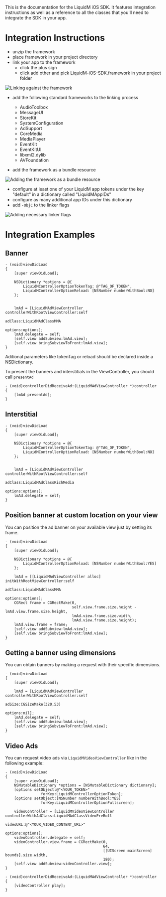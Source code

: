 This is the documentation for the LiquidM iOS SDK. It features integration
instructions as well as a reference to all the classes that you'll need to
integrate the SDK in your app.


Integration Instructions
========================

- unzip the framework
- place framework in your project directory
- link your app to the framework
    - click the plus sign
    - click add other and pick LiquidM-iOS-SDK.framework in your project folder

![Linking against the framework](docs/images/tutorial/1-link-framework.png)

- add the following standard frameworks to the linking process
	- AudioToolbox
	- MessageUI
	- StoreKit
	- SystemConfiguration
	- AdSupport
	- CoreMedia
	- MediaPlayer
	- EventKit
	- EventKitUI
	- libxml2.dylib
	- AVFoundation

- add the framework as a bundle resource

![Adding the framework as a bundle resource](docs/images/tutorial/3-bundle-resources.png)

- configure at least one of your LiquidM app tokens under the key "default" in a dictionary called "LiquidMAppIDs"
- configure as many additional app IDs under this dictionary
- add `-ObjC` to the linker flags

![Adding necessary linker flags](docs/images/tutorial/2-add-linker-flags.png)


Integration Examples
===================

Banner
------

	- (void)viewDidLoad
	{
		[super viewDidLoad];

		NSDictionary *options = @{
        	LiquidMControllerOptionTokenTag: @"TAG_OF_TOKEN",
        	LiquidMControllerOptionReload: [NSNumber numberWithBool:NO]
    	};


		lmAd = [LiquidMAdViewController controllerWithRootViewController:self
                                                             adClass:LiquidMAdClassMMA
                                                            options:options];
        lmAd.delegate = self;                                                    
		[self.view addSubview:lmAd.view];
		[self.view bringSubviewToFront:lmAd.view];
	}

Aditional parameters like tokenTag or reload should be declared inside a NSDictionary.

To present the banners and interstitials in the ViewController, you should call `presentAd`

	- (void)controllerDidReceiveAd:(LiquidMAdViewController *)controller
	{
    	[lmAd presentAd];
	}

Interstitial
------------

	- (void)viewDidLoad
	{
		[super viewDidLoad];

		NSDictionary *options = @{
        	LiquidMControllerOptionTokenTag: @"TAG_OF_TOKEN",
        	LiquidMControllerOptionReload: [NSNumber numberWithBool:NO]
    	};


		lmAd = [LiquidMAdViewController controllerWithRootViewController:self
                                                             adClass:LiquidMAdClassRichMedia
                                                            options:options];
        lmAd.delegate = self;                                                 
	}


Position banner at custom location on your view
-----------------------------------------------

You can position the ad banner on your available view just by setting its frame.

	- (void)viewDidLoad
	{
		[super viewDidLoad];

		NSDictionary *options = @{
        	LiquidMControllerOptionReload: [NSNumber numberWithBool:YES]
    	};

		lmAd = [[LiquidMAdViewController alloc] initWithRootViewController:self
																	   adClass:LiquidMAdClassMMA
																	   options:options];
		CGRect frame = CGRectMake(0,
								  self.view.frame.size.height - lmAd.view.frame.size.height,
								  lmAd.view.frame.size.width,
								  lmAd.view.frame.size.height);
		lmAd.view.frame = frame;
		[self.view addSubview:lmAd.view];
		[self.view bringSubviewToFront:lmAd.view];
	}


Getting a banner using dimensions
---------------------------------

You can obtain banners by making a request with their specific dimensions.

	- (void)viewDidLoad
	{
		[super viewDidLoad];

		lmAd = [LiquidMAdViewController controllerWithRootViewController:self
                                                                  adSize:CGSizeMake(320,53)
                                                                 options:nil];
        lmAd.delegate = self;
		[self.view addSubview:lmAd.view];
		[self.view bringSubviewToFront:lmAd.view];
	}


Video Ads
---------

You can request video ads via `LiquidMVideoViewController` like in the following
example:

    - (void)viewDidLoad
    {
        [super viewDidLoad];
        NSMutableDictionary *options = [NSMutableDictionary dictionary];
        [options setObject:@"<YOUR_TOKEN>"
                    forKey:LiquidMControllerOptionToken];
        [options setObject:[NSNumber numberWithBool:YES]
                    forKey:LiquidMControllerOptionFullscreen];
        
        videoController = [LiquidMVideoViewController controllerWithAdClass:LiquidMAdClassVideoPreRoll
                                                                   videoURL:@"<YOUR_VIDEO_CONTENT_URL>"
                                                                    options:options];
        videoController.delegate = self;
        videoController.view.frame = CGRectMake(0,
                                                64,
                                                [[UIScreen mainScreen] bounds].size.width,
                                                180);
        [self.view addSubview:videoController.view];
    }

    - (void)controllerDidReceiveAd:(LiquidMAdViewController *)controller
    {
        [videoController play];
    }
